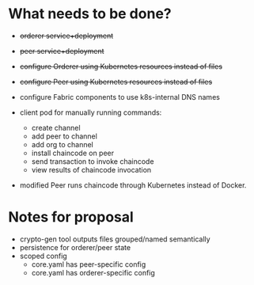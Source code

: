 # What needs to be done?

- ~~orderer service+deployment~~
- ~~peer service+deployment~~
- ~~configure Orderer using Kubernetes resources instead of files~~
- ~~configure Peer using Kubernetes resources instead of files~~

- configure Fabric components to use k8s-internal DNS names

- client pod for manually running commands:
    - create channel
    - add peer to channel
    - add org to channel
    - install chaincode on peer
    - send transaction to invoke chaincode
    - view results of chaincode invocation

- modified Peer runs chaincode through Kubernetes instead of Docker.

# Notes for proposal

- crypto-gen tool outputs files grouped/named semantically
- persistence for orderer/peer state
- scoped config
    - core.yaml has peer-specific config
    - core.yaml has orderer-specific config
